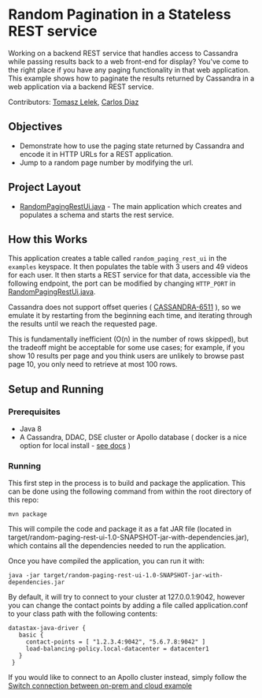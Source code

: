 # Random Pagination in a Stateless REST service
Working on a backend REST service that handles access to Cassandra while passing results back to a web front-end for display? You've come to the right place if you have any paging functionality in that web application. This example shows how to paginate the results returned by Cassandra in a web application via a backend REST service.


Contributors: [Tomasz Lelek](https://github.com/tomekl007), [Carlos Diaz](https://github.com/crdiaz324)

## Objectives
* Demonstrate how to use the paging state returned by Cassandra and encode it in HTTP URLs for a REST application.  
* Jump to a random page number by modifying the url.
   

## Project Layout
* [RandomPagingRestUi.java](/src/main/java/com/datastax/examples/RandomPagingRestUi.java) - The main application which creates and populates a schema and starts the rest service.


## How this Works
This application creates a table called `random_paging_rest_ui` in the `examples` keyspace. It then populates the table with 3 users and 49 videos for each user. It then starts a REST service for that data, accessible via the following endpoint, the port can be modified by changing `HTTP_PORT` in [RandomPagingRestUi.java](/src/main/java/com/datastax/examples/RandomPagingRestUi.java).
 
Cassandra does not support offset queries ( [CASSANDRA-6511](https://issues.apache.org/jira/browse/CASSANDRA-6511) ), so we emulate it by restarting from the beginning each time, and iterating through the results until we reach the requested page. 

This is fundamentally inefficient (O(n) in the number of rows skipped), but the tradeoff might be
acceptable for some use cases; for example, if you show 10 results per page and you think users
are unlikely to browse past page 10, you only need to retrieve at most 100 rows.

## Setup and Running

### Prerequisites
* Java 8
* A Cassandra, DDAC, DSE cluster or Apollo database ( docker is a nice option for local install - [see docs](https://docs.datastax.com/en/docker/doc/docker/dockerQuickStart.html) )

### Running
This first step in the process is to build and package the application.  This can be done using the following command from within the root directory of this repo:

`mvn package`

This will compile the code and package it as a fat JAR file (located in target/random-paging-rest-ui-1.0-SNAPSHOT-jar-with-dependencies.jar), which contains all the dependencies needed to run the application.

Once you have compiled the application, you can run it with:

`java -jar target/random-paging-rest-ui-1.0-SNAPSHOT-jar-with-dependencies.jar`

By default, it will try to connect to your cluster at 127.0.0.1:9042, however you can change the contact points by adding a file called application.conf 
to your class path with the following contents:

```
datastax-java-driver {
   basic {
     contact-points = [ "1.2.3.4:9042", "5.6.7.8:9042" ]
     load-balancing-policy.local-datacenter = datacenter1
   }
 }
 ```

If you would like to connect to an Apollo cluster instead, simply follow the [Switch connection between on-prem and cloud example](https://github.com/DataStax-Examples/switch-connection-java)
